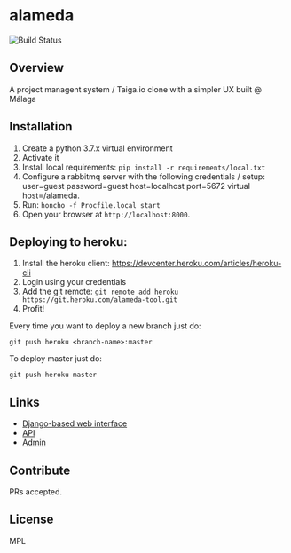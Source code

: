 # alameda

![Build Status](https://travis-ci.com/matagus/alameda.svg)

## Overview

A project managent system / Taiga.io clone with a simpler UX built @ Málaga

## Installation

1. Create a python 3.7.x virtual environment
2. Activate it
3. Install local requirements: `pip install -r requirements/local.txt`
4. Configure a rabbitmq server with the following credentials / setup: user=guest password=guest host=localhost port=5672 virtual host=/alameda.
5. Run: `honcho -f Procfile.local start`
7. Open your browser at `http://localhost:8000`.

## Deploying to heroku:

1. Install the heroku client: https://devcenter.heroku.com/articles/heroku-cli
2. Login using your credentials
3. Add the git remote: `git remote add heroku https://git.heroku.com/alameda-tool.git`
4. Profit!

Every time you want to deploy a new branch just do:

    git push heroku <branch-name>:master

To deploy master just do:

    git push heroku master

## Links

 * [Django-based web interface](https://alameda.dev/)
 * [API](https://alameda.dev/api/v1/)
 * [Admin](https://alameda.dev/admin/)


## Contribute

PRs accepted.

## License

MPL

